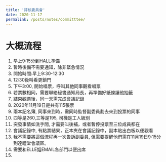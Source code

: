 ```yaml
---
title: '評核委員會'
date: 2020-11-17
permalink: /posts/notes/committtee/
---
```


# 大概流程
1. 早上9:15分到HALL準備
2. 暫時後備不需要通知，除非緊急情況
3. 開始時間:早上9:30-12:30
4. 12:30後叫看更鎖門
5. 下午3:00, 開始唱票，呼叫其他同事觀看唱票
6. 若票數相同，需要聯絡秘書通知局長，再準備好紙條讓他抽籤
7. 結束觀票後，同一天需完成會議記錄
8. 2020年11月19日是共有115張票
9. 兩本記名簿, 同事來到時，需同時監督副委員劃去來到投票的同事
10. 四等是260,三等是195, 司機是工人級別
11. 突發事情如洗手間, 才需要叫後補，或者暫停投票至三位成員都在
12. 會議記錄中, 有點票結果，正本夾在會議記錄中，副本貼出白板以便觀看
13. 我不需要將這個流程再一次告訴副委員, 但需要提醒他們需在11月19日9:15分到達禮堂會議區。
14. 需要和ELLE姐EMAIL各部門以便出席
15. 